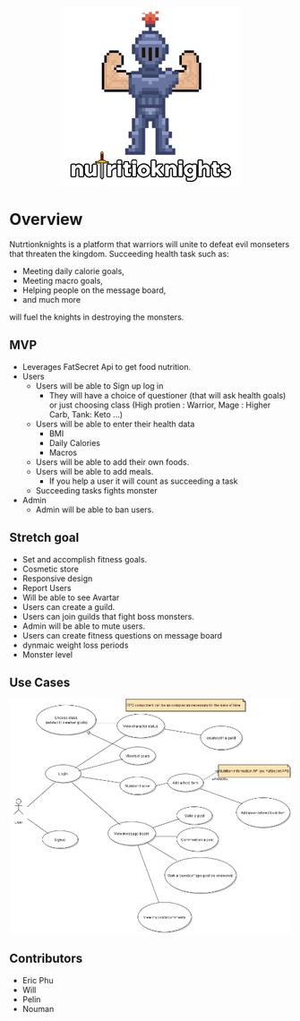 
<p align="center">
<img src=img/logobetter.png/>
  </p>

# Overview

Nutrtionknights is a platform that warriors will unite to defeat evil monseters that threaten the kingdom.
Succeeding health task such as: 
- Meeting daily calorie goals, 
- Meeting macro goals,
- Helping people on the message board,
- and much more

will fuel the knights in destroying the monsters.

## MVP

- Leverages FatSecret Api to get food nutrition.
- Users
  - Users will be able to Sign up log in
    - They will have a choice of questioner (that will ask health goals) or just choosing class (High protien : Warrior, Mage : Higher Carb, Tank: Keto ...)
  - Users will be able to enter their health data
    - BMI
    - Daily Calories
    - Macros
  - Users will be able to add their own foods.
  - Users will be able to add meals.
    - If you help a user it will count as succeeding a task
  - Succeeding tasks fights monster
- Admin
  - Admin will be able to ban users.
## Stretch goal
 - Set and accomplish fitness goals.
- Cosmetic store
- Responsive design
- Report Users
- Will be able to see Avartar
- Users can create a guild.
- Users can join guilds that fight boss monsters.
- Admin will be able to mute users.
- Users can create fitness questions on message board
- dynmaic weight loss periods
- Monster level

## Use Cases
![](img/nutritioknights_user_use_cases.png)

## Contributors
- Eric Phu
- Will
- Pelin
- Nouman

